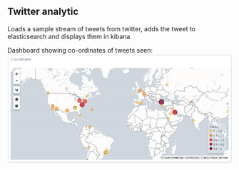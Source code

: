 ##  Twitter analytic

Loads a sample stream of tweets from twitter, adds the tweet to elasticsearch and displays them in kibana

Dashboard showing co-ordinates of tweets seen:
![alt text](./kibana-geo.png)
